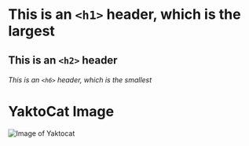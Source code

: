 # This is an `<h1>` header, which is the largest

## This is an `<h2>` header

###### This is an `<h6>` header, which is the smallest

# YaktoCat Image
![Image of Yaktocat](https://octodex.github.com/images/yaktocat.png)
